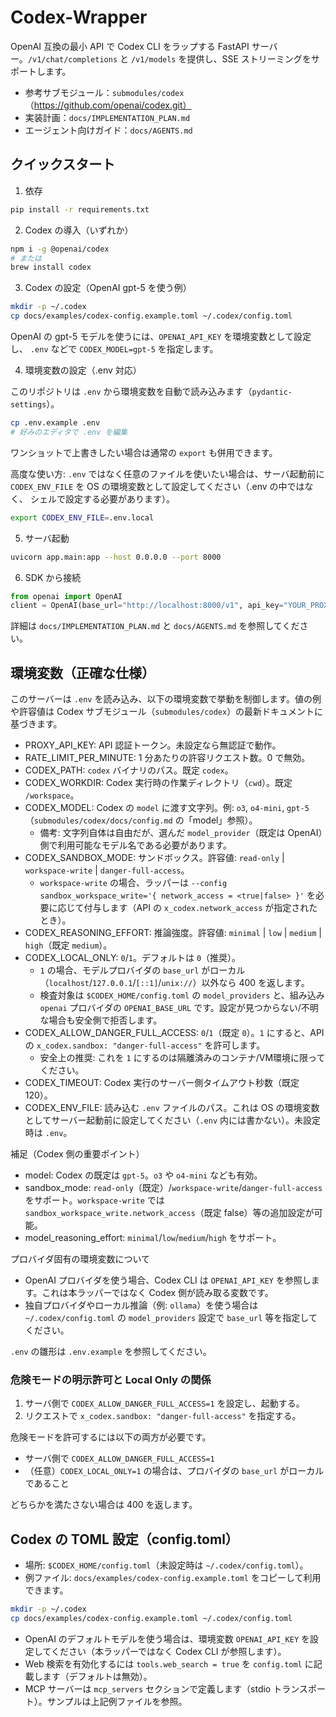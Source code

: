 # Codex-Wrapper

OpenAI 互換の最小 API で Codex CLI をラップする FastAPI サーバー。`/v1/chat/completions` と `/v1/models` を提供し、SSE ストリーミングをサポートします。

- 参考サブモジュール：`submodules/codex`（https://github.com/openai/codex.git）
- 実装計画：`docs/IMPLEMENTATION_PLAN.md`
- エージェント向けガイド：`docs/AGENTS.md`

## クイックスタート

1) 依存

```bash
pip install -r requirements.txt
```

2) Codex の導入（いずれか）

```bash
npm i -g @openai/codex
# または
brew install codex
```

3) Codex の設定（OpenAI gpt-5 を使う例）

```bash
mkdir -p ~/.codex
cp docs/examples/codex-config.example.toml ~/.codex/config.toml
```

OpenAI の gpt-5 モデルを使うには、`OPENAI_API_KEY` を環境変数として設定し、
`.env` などで `CODEX_MODEL=gpt-5` を指定します。

4) 環境変数の設定（.env 対応）

このリポジトリは `.env` から環境変数を自動で読み込みます（`pydantic-settings`）。

```bash
cp .env.example .env
# 好みのエディタで .env を編集
```

ワンショットで上書きしたい場合は通常の `export` も併用できます。

高度な使い方: `.env` ではなく任意のファイルを使いたい場合は、サーバ起動前に
`CODEX_ENV_FILE` を OS の環境変数として設定してください（.env の中ではなく、
シェルで設定する必要があります）。

```bash
export CODEX_ENV_FILE=.env.local
```

5) サーバ起動

```bash
uvicorn app.main:app --host 0.0.0.0 --port 8000
```

6) SDK から接続

```python
from openai import OpenAI
client = OpenAI(base_url="http://localhost:8000/v1", api_key="YOUR_PROXY_API_KEY")
```

詳細は `docs/IMPLEMENTATION_PLAN.md` と `docs/AGENTS.md` を参照してください。

## 環境変数（正確な仕様）

このサーバーは `.env` を読み込み、以下の環境変数で挙動を制御します。値の例や許容値は Codex サブモジュール（`submodules/codex`）の最新ドキュメントに基づきます。

- PROXY_API_KEY: API 認証トークン。未設定なら無認証で動作。
- RATE_LIMIT_PER_MINUTE: 1 分あたりの許容リクエスト数。0 で無効。
- CODEX_PATH: `codex` バイナリのパス。既定 `codex`。
- CODEX_WORKDIR: Codex 実行時の作業ディレクトリ（`cwd`）。既定 `/workspace`。
- CODEX_MODEL: Codex の `model` に渡す文字列。例: `o3`, `o4-mini`, `gpt-5`（`submodules/codex/docs/config.md` の「model」参照）。
  - 備考: 文字列自体は自由だが、選んだ `model_provider`（既定は OpenAI）側で利用可能なモデル名である必要があります。
- CODEX_SANDBOX_MODE: サンドボックス。許容値: `read-only` | `workspace-write` | `danger-full-access`。
  - `workspace-write` の場合、ラッパーは `--config sandbox_workspace_write='{ network_access = <true|false> }'` を必要に応じて付与します（API の `x_codex.network_access` が指定されたとき）。
- CODEX_REASONING_EFFORT: 推論強度。許容値: `minimal` | `low` | `medium` | `high`（既定 `medium`）。
- CODEX_LOCAL_ONLY: `0`/`1`。デフォルトは `0`（推奨）。
  - `1` の場合、モデルプロバイダの `base_url` がローカル（`localhost`/`127.0.0.1`/`[::1]`/`unix://`）以外なら 400 を返します。
  - 検査対象は `$CODEX_HOME/config.toml` の `model_providers` と、組み込み `openai` プロバイダの `OPENAI_BASE_URL` です。設定が見つからない/不明な場合も安全側で拒否します。
- CODEX_ALLOW_DANGER_FULL_ACCESS: `0`/`1`（既定 `0`）。`1` にすると、APIの `x_codex.sandbox: "danger-full-access"` を許可します。
  - 安全上の推奨: これを `1` にするのは隔離済みのコンテナ/VM環境に限ってください。
- CODEX_TIMEOUT: Codex 実行のサーバー側タイムアウト秒数（既定 120）。
- CODEX_ENV_FILE: 読み込む `.env` ファイルのパス。これは OS の環境変数としてサーバー起動前に設定してください（`.env` 内には書かない）。未設定時は `.env`。

補足（Codex 側の重要ポイント）
- model: Codex の既定は `gpt-5`。`o3` や `o4-mini` なども有効。
- sandbox_mode: `read-only`（既定）/`workspace-write`/`danger-full-access` をサポート。`workspace-write` では `sandbox_workspace_write.network_access`（既定 false）等の追加設定が可能。
- model_reasoning_effort: `minimal`/`low`/`medium`/`high` をサポート。

プロバイダ固有の環境変数について
- OpenAI プロバイダを使う場合、Codex CLI は `OPENAI_API_KEY` を参照します。これは本ラッパーではなく Codex 側が読み取る変数です。
- 独自プロバイダやローカル推論（例: `ollama`）を使う場合は `~/.codex/config.toml` の `model_providers` 設定で `base_url` 等を指定してください。

`.env` の雛形は `.env.example` を参照してください。

### 危険モードの明示許可と Local Only の関係

1) サーバ側で `CODEX_ALLOW_DANGER_FULL_ACCESS=1` を設定し、起動する。
2) リクエストで `x_codex.sandbox: "danger-full-access"` を指定する。

危険モードを許可するには以下の両方が必要です。
- サーバ側で `CODEX_ALLOW_DANGER_FULL_ACCESS=1`
- （任意）`CODEX_LOCAL_ONLY=1` の場合は、プロバイダの `base_url` がローカルであること

どちらかを満たさない場合は 400 を返します。

## Codex の TOML 設定（config.toml）

- 場所: `$CODEX_HOME/config.toml`（未設定時は `~/.codex/config.toml`）。
- 例ファイル: `docs/examples/codex-config.example.toml` をコピーして利用できます。

```bash
mkdir -p ~/.codex
cp docs/examples/codex-config.example.toml ~/.codex/config.toml
```

- OpenAI のデフォルトモデルを使う場合は、環境変数 `OPENAI_API_KEY` を設定してください（本ラッパーではなく Codex CLI が参照します）。
- Web 検索を有効化するには `tools.web_search = true` を `config.toml` に記載します（デフォルトは無効）。
- MCP サーバーは `mcp_servers` セクションで定義します（stdio トランスポート）。サンプルは上記例ファイルを参照。
